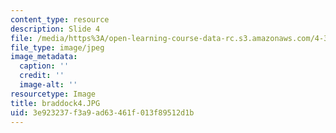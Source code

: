 ```yaml
---
content_type: resource
description: Slide 4
file: /media/https%3A/open-learning-course-data-rc.s3.amazonaws.com/4-341-introduction-to-photography-fall-2002/3e923237f3a9ad63461f013f89512d1b_braddock4.JPG
file_type: image/jpeg
image_metadata:
  caption: ''
  credit: ''
  image-alt: ''
resourcetype: Image
title: braddock4.JPG
uid: 3e923237-f3a9-ad63-461f-013f89512d1b
---
```

